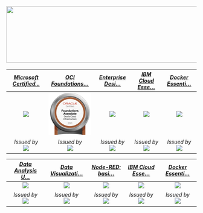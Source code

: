 <img src="https://github.com/athulak/athulak/raw/master/assets/digital_rain_banner.gif" width="895" height="150"/>

|[*Microsoft Certified...*](https://www.credly.com/badges/4203e615-de6a-4594-b3df-f9e32c330513/public_url "Microsoft Certified: Azure Fundamentals")|[*OCI Foundations…*](https://catalog-education.oracle.com/pls/certview/sharebadge?id=B1DAF90CBBBB1B824BBBC8F95A1F2F03A1AC63D4C1B56CC746D19443AFD5B257 "OCI Foundations 2021 Associate")|[*Enterprise Desi…*](https://www.credly.com/badges/f35df941-bf87-468f-b3bc-8783fb0622e6/public "Enterprise Design Thinking Practitioner")|[*IBM Cloud Esse…*](https://www.credly.com/badges/1e7d3f64-a1eb-460e-b724-503d53b5bfc2/public "IBM Cloud Essentials")|[*Docker Essenti…*](https://www.credly.com/badges/e62ba2f1-8436-4406-8682-593f17bc8a41/public "Docker Essentials")|
|:-------------:|:-------------:|:-------------:|:-------------:|:-------------:|
|[<img src="https://athulak.com/assets/badges/microsoft-certified-azure-fundamentals.png?v2" width="150"/>](https://www.credly.com/badges/4203e615-de6a-4594-b3df-f9e32c330513/public_url "Microsoft Certified: Azure Fundamentals")|[<img src="https://raw.githubusercontent.com/athulak/athulak/master/assets/50_Oracle_Cloud_Infrastructure.png" width="150"/>](https://catalog-education.oracle.com/pls/certview/sharebadge?id=B1DAF90CBBBB1B824BBBC8F95A1F2F03A1AC63D4C1B56CC746D19443AFD5B257 "OCI Foundations 2021 Associate")|[<img src="https://images.credly.com/images/bc08972c-3c7d-4b99-82a0-c94bcca36674/Badges_v8-07_Practitioner.png" width="150"/>](https://www.credly.com/badges/f35df941-bf87-468f-b3bc-8783fb0622e6/public_url "Enterprise Design Thinking Practitioner")|[<img src="https://images.credly.com/images/92e96a17-8498-4007-9731-9971b5a24571/IBM_Cloud_Essentials_-_Knowledge_Badge.png" width="150"/>](https://www.credly.com/badges/1e7d3f64-a1eb-460e-b724-503d53b5bfc2/public_url "IBM Cloud Essentials")|[<img src="https://images.credly.com/images/08216781-93cb-4ba1-8110-8eb3401fa8ce/Docker_Essentials_-_ISDN.png" width="150"/>](https://www.credly.com/badges/e62ba2f1-8436-4406-8682-593f17bc8a41/public "Docker Essentials")|
|<i>Issued by</i><br>[<img src="https://athulak.com/assets/badges/issuers_logo/Microsoft_logo.png" width="80">](https://www.microsoft.com/azure "Microsoft")|<i>Issued by</i><br>[<img src="https://athulak.com/assets/badges/issuers_logo/Oracle_logo.svg.png" width="70">](https://www.oracle.com/cloud/ "Oracle")|<i>Issued by</i><br>[<img src="https://athulak.com/assets/badges/issuers_logo/IBM_logo.png" width="35">](https://www.ibm.com "IBM")|<i>Issued by</i><br>[<img src="https://athulak.com/assets/badges/issuers_logo/IBM_logo.png" width="35">](https://www.ibm.com "IBM")|<i>Issued by</i><br>[<img src="https://athulak.com/assets/badges/issuers_logo/IBM_logo.png" width="35">](https://www.ibm.com "IBM")|

|[*Data Analysis U…*](https://www.credly.com/badges/55d3906e-f58e-4c3b-b7d6-b7e05bddb6e4/public_url "Data Analysis Using Python")|[*Data Visualizati…*](https://www.credly.com/badges/bc167211-31a0-4f5d-98c3-978a91ce0361/public_url "Data Visualization Using Python")|[*Node-RED: basi…*](https://www.credly.com/badges/fe3f3e74-9aed-49d1-bcd4-bdcee734bfdb/public "Node-RED: basics to bots")|[*IBM Cloud Esse…*](https://www.credly.com/badges/1e7d3f64-a1eb-460e-b724-503d53b5bfc2/public "IBM Cloud Essentials")|[*Docker Essenti…*](https://www.credly.com/badges/e62ba2f1-8436-4406-8682-593f17bc8a41/public "Docker Essentials")|
|:-------------:|:-------------:|:-------------:|:-------------:|:-------------:|
|[<img src="https://images.credly.com/images/ba34cb1c-4344-43f5-9685-55e2e901c0f0/Data_Analysis_using_Python.png" width="150"/>](https://www.credly.com/badges/55d3906e-f58e-4c3b-b7d6-b7e05bddb6e4/public_url "Data Analysis Using Python")|[<img src="https://images.credly.com/images/087eaefb-61a2-426b-ae74-74efca195667/Data_Visualization_Using_Python.png" width="150"/>](https://www.credly.com/badges/bc167211-31a0-4f5d-98c3-978a91ce0361/public_url "Data Visualization Using Python")|[<img src="https://images.credly.com/images/e6a0b729-1ae7-419b-965b-2202f09a9c72/Node_RED_-_Basics_to_Bots_-_IDSN.png" width="150"/>](https://www.credly.com/badges/fe3f3e74-9aed-49d1-bcd4-bdcee734bfdb/public_url "Node-RED: basics to bots")|[<img src="https://images.credly.com/images/92e96a17-8498-4007-9731-9971b5a24571/IBM_Cloud_Essentials_-_Knowledge_Badge.png" width="150"/>](https://www.credly.com/badges/1e7d3f64-a1eb-460e-b724-503d53b5bfc2/public "IBM Cloud Essentials")|[<img src="https://images.credly.com/images/08216781-93cb-4ba1-8110-8eb3401fa8ce/Docker_Essentials_-_ISDN.png" width="150"/>](https://www.credly.com/badges/e62ba2f1-8436-4406-8682-593f17bc8a41/public "Docker Essentials")|
|<i>Issued by</i><br>[<img src="https://athulak.com/assets/badges/issuers_logo/IBM_logo.png" width="35">](https://www.ibm.com "IBM")|<i>Issued by</i><br>[<img src="https://athulak.com/assets/badges/issuers_logo/IBM_logo.png" width="35">](https://www.ibm.com "IBM")|<i>Issued by</i><br>[<img src="https://athulak.com/assets/badges/issuers_logo/IBM_logo.png" width="35">](https://www.ibm.com "IBM")|<i>Issued by</i><br>[<img src="https://athulak.com/assets/badges/issuers_logo/IBM_logo.png" width="35">](https://www.ibm.com "IBM")|<i>Issued by</i><br>[<img src="https://athulak.com/assets/badges/issuers_logo/IBM_logo.png" width="35">](https://www.ibm.com "IBM")|



